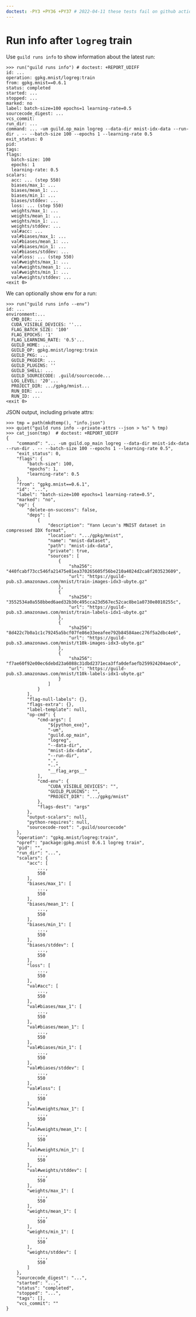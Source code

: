 ```yaml
---
doctest: -PY3 +PY36 +PY37 # 2022-04-11 these tests fail on github actions because TF 1.14 fails to install. We need to update to a more current tensorflow version that has wheels available.
---
```


# Run info after `logreg` train

Use `guild runs info` to show information about the latest run:

    >>> run("guild runs info") # doctest: +REPORT_UDIFF
    id: ...
    operation: gpkg.mnist/logreg:train
    from: gpkg.mnist==0.6.1
    status: completed
    started: ...
    stopped: ...
    marked: no
    label: batch-size=100 epochs=1 learning-rate=0.5
    sourcecode_digest: ...
    vcs_commit:
    run_dir: ...
    command: ... -um guild.op_main logreg --data-dir mnist-idx-data --run-dir . -- --batch-size 100 --epochs 1 --learning-rate 0.5
    exit_status: 0
    pid:
    tags:
    flags:
      batch-size: 100
      epochs: 1
      learning-rate: 0.5
    scalars:
      acc: ... (step 550)
      biases/max_1: ...
      biases/mean_1: ...
      biases/min_1: ...
      biases/stddev: ...
      loss: ... (step 550)
      weights/max_1: ...
      weights/mean_1: ...
      weights/min_1: ...
      weights/stddev: ...
      val#acc: ...
      val#biases/max_1: ...
      val#biases/mean_1: ...
      val#biases/min_1: ...
      val#biases/stddev: ...
      val#loss: ... (step 550)
      val#weights/max_1: ...
      val#weights/mean_1: ...
      val#weights/min_1: ...
      val#weights/stddev: ...
    <exit 0>

We can optionally show env for a run:

    >>> run("guild runs info --env")
    id: ...
    environment:...
      CMD_DIR: ...
      CUDA_VISIBLE_DEVICES: ''...
      FLAG_BATCH_SIZE: '100'
      FLAG_EPOCHS: '1'
      FLAG_LEARNING_RATE: '0.5'...
      GUILD_HOME: ...
      GUILD_OP: gpkg.mnist/logreg:train
      GUILD_PKG: ...
      GUILD_PKGDIR: ...
      GUILD_PLUGINS: ''
      GUILD_SHELL: ...
      GUILD_SOURCECODE: .guild/sourcecode...
      LOG_LEVEL: '20'...
      PROJECT_DIR: .../gpkg/mnist...
      RUN_DIR: ...
      RUN_ID: ...
    <exit 0>

JSON output, including private attrs:

    >>> tmp = path(mkdtemp(), "info.json")
    >>> quiet("guild runs info --private-attrs --json > %s" % tmp)
    >>> cat_json(tmp)  # doctest: +REPORT_UDIFF
    {
        "command": "... -um guild.op_main logreg --data-dir mnist-idx-data --run-dir . -- --batch-size 100 --epochs 1 --learning-rate 0.5",
        "exit_status": 0,
        "flags": {
            "batch-size": 100,
            "epochs": 1,
            "learning-rate": 0.5
        },
        "from": "gpkg.mnist==0.6.1",
        "id": "...",
        "label": "batch-size=100 epochs=1 learning-rate=0.5",
        "marked": "no",
        "op": {
            "delete-on-success": false,
            "deps": [
                {
                    "description": "Yann Lecun's MNIST dataset in compressed IDX format",
                    "location": ".../gpkg/mnist",
                    "name": "mnist-dataset",
                    "path": "mnist-idx-data",
                    "private": true,
                    "sources": [
                        {
                            "sha256": "440fcabf73cc546fa21475e81ea370265605f56be210a4024d2ca8f203523609",
                            "url": "https://guild-pub.s3.amazonaws.com/mnist/train-images-idx3-ubyte.gz"
                        },
                        {
                            "sha256": "3552534a0a558bbed6aed32b30c495cca23d567ec52cac8be1a0730e8010255c",
                            "url": "https://guild-pub.s3.amazonaws.com/mnist/train-labels-idx1-ubyte.gz"
                        },
                        {
                            "sha256": "8d422c7b0a1c1c79245a5bcf07fe86e33eeafee792b84584aec276f5a2dbc4e6",
                            "url": "https://guild-pub.s3.amazonaws.com/mnist/t10k-images-idx3-ubyte.gz"
                        },
                        {
                            "sha256": "f7ae60f92e00ec6debd23a6088c31dbd2371eca3ffa0defaefb259924204aec6",
                            "url": "https://guild-pub.s3.amazonaws.com/mnist/t10k-labels-idx1-ubyte.gz"
                        }
                    ]
                }
            ],
            "flag-null-labels": {},
            "flags-extra": {},
            "label-template": null,
            "op-cmd": {
                "cmd-args": [
                    "${python_exe}",
                    "-um",
                    "guild.op_main",
                    "logreg",
                    "--data-dir",
                    "mnist-idx-data",
                    "--run-dir",
                    ".",
                    "--",
                    "__flag_args__"
                ],
                "cmd-env": {
                    "CUDA_VISIBLE_DEVICES": "",
                    "GUILD_PLUGINS": "",
                    "PROJECT_DIR": ".../gpkg/mnist"
                },
                "flags-dest": "args"
            },
            "output-scalars": null,
            "python-requires": null,
            "sourcecode-root": ".guild/sourcecode"
        },
        "operation": "gpkg.mnist/logreg:train",
        "opref": "package:gpkg.mnist 0.6.1 logreg train",
        "pid": "",
        "run_dir": "...",
        "scalars": {
            "acc": [
                ...,
                550
            ],
            "biases/max_1": [
                ...,
                550
            ],
            "biases/mean_1": [
                ...,
                550
            ],
            "biases/min_1": [
                ...,
                550
            ],
            "biases/stddev": [
                ...,
                550
            ],
            "loss": [
                ...,
                550
            ],
            "val#acc": [
                ...,
                550
            ],
            "val#biases/max_1": [
                ...,
                550
            ],
            "val#biases/mean_1": [
                ...,
                550
            ],
            "val#biases/min_1": [
                ...,
                550
            ],
            "val#biases/stddev": [
                ...,
                550
            ],
            "val#loss": [
                ...,
                550
            ],
            "val#weights/max_1": [
                ...,
                550
            ],
            "val#weights/mean_1": [
                ...,
                550
            ],
            "val#weights/min_1": [
                ...,
                550
            ],
            "val#weights/stddev": [
                ...,
                550
            ],
            "weights/max_1": [
                ...,
                550
            ],
            "weights/mean_1": [
                ...,
                550
            ],
            "weights/min_1": [
                ...,
                550
            ],
            "weights/stddev": [
                ...,
                550
            ]
        },
        "sourcecode_digest": "...",
        "started": "...",
        "status": "completed",
        "stopped": "...",
        "tags": [],
        "vcs_commit": ""
    }
